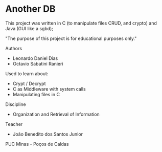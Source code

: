 # Another DB
This project was written in C (to manipulate files CRUD, and crypto) and Java (GUI like a sgbd);

"The purpose of this project is for educational purposes only."

Authors
- Leonardo Daniel Dias
- Octavio Sabatini Ranieri

Used to learn about:
 - Crypt / Decrypt
 - C as Middleware with system calls
 - Manipulating files in C

 Discipline
 - Organization and Retrieval of Information

 Teacher
 - João Benedito dos Santos Junior

 PUC Minas - Poços de Caldas
